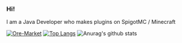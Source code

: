 ### Hi!

I am a Java Developer who makes plugins on SpigotMC / Minecraft

[![Ore-Market](https://github-readme-stats.vercel.app/api/pin/?username=OllieJW&repo=Ore-Market)](https://github.com/OllieJW/Ore-Market)
[![Top Langs](https://github-readme-stats.vercel.app/api/top-langs/?username=OllieJW)](https://github.com/OllieJW/github-readme-stats)
![Anurag's github stats](https://github-readme-stats.vercel.app/api?username=OllieJW)
